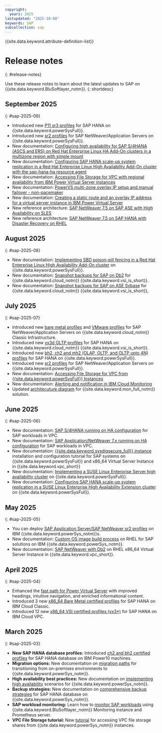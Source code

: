 ```yaml
---
copyright:
  years: 2025
lastupdated: "2025-10-08"
keywords: SAP
subcollection: sap
---
```


{{site.data.keyword.attribute-definition-list}}

# Release notes
{: #release-notes}

Use these release notes to learn about the latest updates to SAP on {{site.data.keyword.BluSoftlayer_notm}}.
{: shortdesc}



## September 2025
{: #sap-2025-09}

- Introduced new [P11 sr3 profiles](/docs/sap?topic=sap-hana-iaas-offerings-profiles-power-vs#sr3-profiles) for SAP HANA on {{site.data.keyword.powerSysFull}}.
- Introduced new [sr2 profiles](/docs/sap?topic=sap-nw-iaas-offerings-profiles-power-vs#sr2-nw-profiles) for SAP NetWeaver/Application Servers on {{site.data.keyword.powerSysFull}}.
- New documentation: [Configuring high availability for SAP S/4HANA (ASCS and ERS) on Red Hat Enterprise Linux HA Add-On clusters in a multizone region with simple mount](/docs/sap?topic=sap-ha-rhel-ensa-sm-mz)
- New documentation: [Configuring SAP HANA scale-up system replication in a Red Hat Enterprise Linux High Availability Add-On cluster with the sap-hana-ha resource agent](/docs/sap?topic=sap-ha-rhel-hana-ng-sh)
- New documentation: [Accessing File Storage for VPC with regional availability from IBM Power Virtual Server instances](/docs/sap?topic=sap-nfs-regional-powervs-intro)
- New documentation: [PowerVS multi-zone overlay IP setup and manual failover - non-pacemaker](/docs/sap?topic=sap-ha-rt-sap-ip)
- New documentation: [Creating a static route and an overlay IP address for a virtual server instance in IBM Power Virtual Server](/docs/sap?topic=sap-ha-rt-ovl-ip-intro)
- New reference architecture: [SAP NetWeaver 7.5 on SAP ASE with High Availability on SLES](/docs/sap?topic=sap-sap-nw-hadr-intro)
- New reference architecture: [SAP NetWeaver 7.5 on SAP HANA with Disaster Recovery on RHEL](/docs/sap?topic=sap-sap-nw-hana-dr-intro)


## August 2025
{: #sap-2025-08}

- New documentation: [Implementing SBD poison-pill fencing in a Red Hat Enterprise Linux High Availability Add-On cluster](/docs/sap?topic=sap-ha-sbd) on {{site.data.keyword.powerSysFull}}.
- New documentation: [Snapshot backups for SAP on Db2](/docs/sap?topic=sap-snapshot-backup-db2-overview) for {{site.data.keyword.cloud_notm}} {{site.data.keyword.vsi_is_short}}.
- New documentation: [Snapshot backups for SAP on ASE Sybase](/docs/sap?topic=sap-snapshot-backup-ase-overview) for {{site.data.keyword.cloud_notm}} {{site.data.keyword.vsi_is_short}},

## July 2025
{: #sap-2025-07}

- Introduced new [bare metal profiles](/docs/sap?topic=sap-nw-iaas-offerings-profiles-intel-bm#nw-iaas-intel-bm-sr-list) and [VMware profiles](/docs/sap?topic=sap-nw-iaas-offerings-profiles-vmware#nw-iaas-vmware-sr-list) for SAP NetWeaver/Application Servers on {{site.data.keyword.cloud_notm}} Classic Infrastructure.
- Introduced new [vx3d OLTP profiles](/docs/sap?topic=sap-hana-iaas-offerings-profiles-intel-vs-vpc#hana-iaas-intel-vs-sr-vpc-list) for SAP HANA on {{site.data.keyword.cloud_notm}} {{site.data.keyword.vsi_is_short}}.
- Introduced new [bh2, ch2 and mh2 (OLAP, OLTP, and OLTP upto 4N) profiles](/docs/sap?topic=sap-hana-iaas-offerings-profiles-power-vs#bh2-profiles) for SAP HANA on {{site.data.keyword.powerSysFull}}.
- Introduced new [sr2 profiles](/docs/sap?topic=sap-nw-iaas-offerings-profiles-power-vs#sr2-nw-profiles) for SAP NetWeaver/Application Servers on {{site.data.keyword.powerSysFull}}.
- New documentation: [Accessing File Storage for VPC from {{site.data.keyword.powerSysFull}} Instances](/docs/sap?topic=sap-nfs-zonal-powervs-intro)
- New documentation: [Alerting and notification in IBM Cloud Monitoring](/docs/sap?topic=sap-mon-alerting-notification)
- Updated [architecuture diagram](/docs/sap?topic=sap-mon-getting-started#monitoring-architecture) for {{site.data.keyword.mon_full_notm}} solution.

## June 2025
{: #sap-2025-06}

- New documentation: [SAP S/4HANA running on HA configuration](/docs/sap?topic=sap-sap-s4hana-intro) for SAP workloads in VPC.
- New documentation: [SAP Application/NetWeaver 7.x running on HA configuration](/docs/sap?topic=sap-sap-nw-hana-intro) for SAP workloads in VPC.
- New documentation: [{{site.data.keyword.sysdigsecure_full}} instance](/docs/sap?topic=sap-scc-wp-getting-started) installation and configuration tutorial for SAP systems on {{site.data.keyword.powerSysFull}} and x86_64 Virtual Server Instance in {{site.data.keyword.vpc_short}}
- New documentation: [Implementing a SUSE Linux Enterprise Server high availability cluster](/docs/sap?topic=sap-ha-sles) on {{site.data.keyword.powerSysFull}}.
- New documentation: [Configuring SAP HANA scale-up system replication in a SUSE Linux Enterprise High Availability Extension cluster](/docs/sap?topic=sap-ha-sles-hana-sr) on {{site.data.keyword.powerSysFull}}.

## May 2025
{: #sap-2025-05}

- You can deploy [SAP Application Server/SAP NetWeaver sr2 profiles](/docs/sap?topic=sap-nw-iaas-offerings-profiles-power-vs) on IBM {{site.data.keyword.powerSys_notm}}s.
- New documentation: [Custom OS image build process](/docs/sap?topic=sap-custom-os-image-build-rhel-overview) on RHEL for SAP solutions on IBM {{site.data.keyword.powerSys_notm}}.
- New documentation: [SAP NetWeaver with Db2](/docs/sap?topic=sap-overview-sap-db2) on RHEL x86_64 Virtual Server Instance in {{site.data.keyword.vpc_short}}.

## April 2025
{: #sap-2025-04}

- Enhanced the [fast path for Power Virtual Server](/docs/sap?topic=sap-fast-path-site-map-power-vs) with improved headings, intuitive navigation, and enriched informational content.
- Introduced 3 new [x86_64 Bare Metal certified profiles](/docs/sap?topic=sap-hana-iaas-offerings-profiles-intel-bm#hana-iaas-intel-bm-list) for SAP HANA on IBM Cloud Classic.
- Introduced 12 new [x86_64 VSI  certified profiles (vx3*)](/docs/sap?topic=sap-nw-iaas-offerings-profiles-intel-vs-vpc#certified-profiles-intel-sapphire-rapids) for SAP HANA on IBM Cloud VPC.

## March 2025
{: #sap-2025-03}

- **New SAP HANA database profiles:** Introduced [ch2 and bh2 certified profiles](/docs/sap?topic=sap-hana-iaas-offerings-profiles-power-vs#sap-hana-iaas-offerings-profiles-power10-families) for SAP HANA database on IBM Power10 machines.
- **Migration options:** New documentation on [migration paths](/docs/sap?topic=sap-sapmig-overview) for transitioning from on-premises environments to {{site.data.keyword.powerSys_notm}}.
- **High availability best practices:** New documentation on [implementing high availability](/docs/sap?topic=sap-ha-overview) scenarios for {{site.data.keyword.powerSys_notm}}.
- **Backup strategies:** New documentation on [comprehensive backup strategies](/docs/sap?topic=sap-powervs-backup-strategies) for SAP HANA database on {{site.data.keyword.powerSys_notm}}.
- **SAP workload monitoring:** Learn how to [monitor SAP workloads](/docs/sap?topic=sap-mon-getting-started) using {{site.data.keyword.BluSoftlayer_notm}} Monitoring instance and Prometheus server.
- **VPC File Storage tutorial:** New [tutorial](/docs/sap?topic=sap-nfs-zonal-powervs-intro) for accessing VPC file storage shares from {{site.data.keyword.powerSys_notm}} instances.
